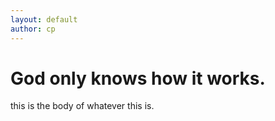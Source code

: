 ```yaml
---
layout: default
author: cp
---
```


# God only knows how it works.




this is the body of whatever this is.